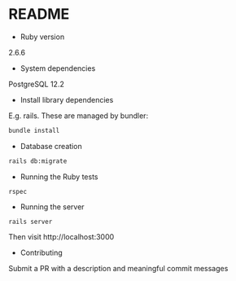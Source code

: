 # README

* Ruby version

2.6.6

* System dependencies

PostgreSQL 12.2

* Install library dependencies

E.g. rails. These are managed by bundler:

```bash
bundle install
```

* Database creation

```bash
rails db:migrate
```

* Running the Ruby tests

```
rspec
```

* Running the server

```
rails server
```

Then visit http://localhost:3000

* Contributing

Submit a PR with a description and meaningful commit messages
